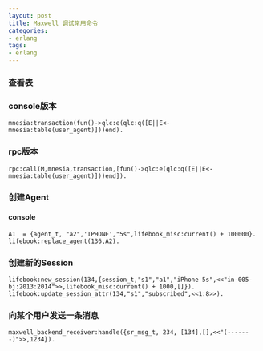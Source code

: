 ```yaml
---
layout: post
title: Maxwell 调试常用命令
categories:
- erlang
tags:
- erlang
---
```


### 查看表

### console版本

```
mnesia:transaction(fun()->qlc:e(qlc:q([E||E<-mnesia:table(user_agent)]))end).
```

### rpc版本

```
rpc:call(M,mnesia,transaction,[fun()->qlc:e(qlc:q([E||E<-mnesia:table(user_agent)]))end]).
```

### 创建Agent

#### console

```
A1  = {agent_t, "a2",'IPHONE',"5s",lifebook_misc:current() + 100000}.
lifebook:replace_agent(136,A2).
```

### 创建新的Session

```
lifebook:new_session(134,{session_t,"s1","a1","iPhone 5s",<<"in-005-bj:2013:2014">>,lifebook_misc:current() + 1000,[]}).
lifebook:update_session_attr(134,"s1","subscribed",<<1:8>>).
```
### 向某个用户发送一条消息

```
maxwell_backend_receiver:handle({sr_msg_t, 234, [134],[],<<"(-------)">>,1234}).
```


